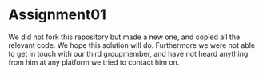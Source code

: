 # Assignment01

We did not fork this repository but made a new one, and copied all the relevant code. We hope this solution will do. 
Furthermore we were not able to get in touch with our third groupmember, and have not heard anything from him at any platform we tried to contact him on. 
